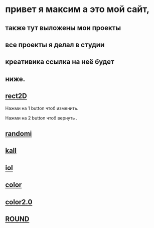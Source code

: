 # привет я максим а это мой сайт,
 ## также тут выложены мои проекты
 ## все проекты я делал в студии
 ## креативика ссылка на неё будет
 ## ниже.

## [rect2D](https://maxim00000maxim.github.io/rect2D/ "Я ссылка")

 Нажми на 1 button чтоб изменить.

 Нажми на 2 button чтоб вернуть .


## [randomi](https://maxim00000maxim.github.io/randomi/ "Я ссылка")

## [kall](https://maxim00000maxim.github.io/kall/ "Я ссылка")

## [iol](https://maxim00000maxim.github.io/lio/ "Я секкрет")

## [color](https://maxim00000maxim.github.io/color/ "Я ссылка")

## [color2.0]( https://maxim00000maxim.github.io/color2.0/ "Я ссылка")

## [ROUND]( https://maxim00000maxim.github.io/ROUND/ "Я ссылка")

